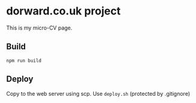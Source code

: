 # dorward.co.uk project

This is my micro-CV page.

## Build

```
npm run build
```

## Deploy

Copy to the web server using scp. Use `deploy.sh` (protected by .gitignore)
